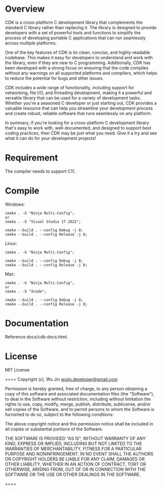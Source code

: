 # Overview
CDK is a cross-platform C development library that complements the standard C library rather than replacing it. The library is designed to provide developers with a set of powerful tools and functions to simplify the process of developing portable C applications that can run seamlessly across multiple platforms.

One of the key features of CDK is its clean, concise, and highly-readable codebase. This makes it easy for developers to understand and work with the library, even if they are new to C programming. Additionally, CDK has been developed with a strong focus on ensuring that the code compiles without any warnings on all supported platforms and compilers, which helps to reduce the potential for bugs and other issues.

CDK includes a wide range of functionality, including support for networking, file I/O, and threading development, making it a powerful and versatile library that can be used for a variety of development tasks. Whether you're a seasoned C developer or just starting out, CDK provides a valuable resource that can help you streamline your development process and create robust, reliable software that runs seamlessly on any platform.

In summary, if you're looking for a cross-platform C development library that's easy to work with, well-documented, and designed to support best coding practices, then CDK may be just what you need. Give it a try and see what it can do for your development projects!

# Requirement
The compiler needs to support C11.


# Compile

Windows:

    cmake . -G "Ninja Multi-Config";
    or
    cmake . -G "Visual Studio 17 2022";

    cmake --build . --config Debug -j 8;
    cmake --build . --config Release -j 8;

Linux:

    cmake . -G "Ninja Multi-Config";
	
    cmake --build . --config Debug -j 8;
    cmake --build . --config Release -j 8;

Mac:

    cmake . -G "Ninja Multi-Config";
    or
    cmake . -G "Xcode";

    cmake --build . --config Debug -j 8;
    cmake --build . --config Release -j 8;

# Documentation
Reference docs/cdk-docs.html.


# License
MIT License

====
Copyright (c), Wu Jin <wujin.developer@gmail.com>

Permission is hereby granted, free of charge, to any person obtaining a copy
of this software and associated documentation files (the "Software"), to
deal in the Software without restriction, including without limitation the
rights to use, copy, modify, merge, publish, distribute, sublicense, and/or
sell copies of the Software, and to permit persons to whom the Software is
furnished to do so, subject to the following conditions:

The above copyright notice and this permission notice shall be included in
all copies or substantial portions of the Software.

THE SOFTWARE IS PROVIDED "AS IS", WITHOUT WARRANTY OF ANY KIND, EXPRESS OR
IMPLIED, INCLUDING BUT NOT LIMITED TO THE WARRANTIES OF MERCHANTABILITY,
FITNESS FOR A PARTICULAR PURPOSE AND NONINFRINGEMENT. IN NO EVENT SHALL THE
AUTHORS OR COPYRIGHT HOLDERS BE LIABLE FOR ANY CLAIM, DAMAGES OR OTHER
LIABILITY, WHETHER IN AN ACTION OF CONTRACT, TORT OR OTHERWISE, ARISING
FROM, OUT OF OR IN CONNECTION WITH THE SOFTWARE OR THE USE OR OTHER DEALINGS
IN THE SOFTWARE.

====
